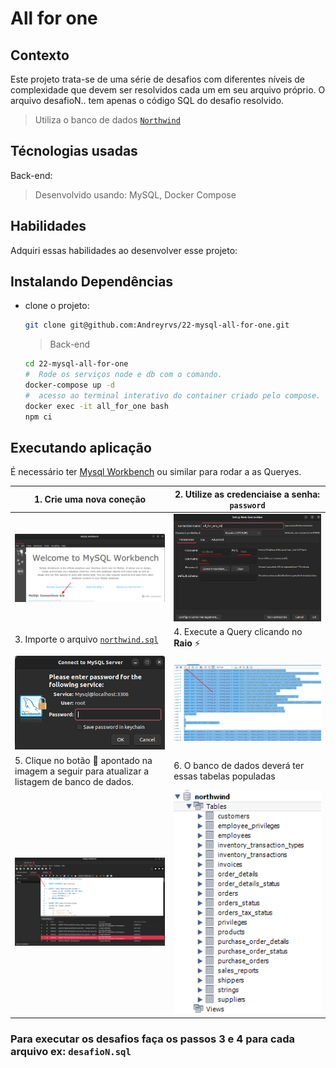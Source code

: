 # All for one

## Contexto

Este projeto trata-se de uma série de desafios com diferentes níveis de complexidade que devem ser resolvidos cada um em seu arquivo próprio. O arquivo desafioN.. tem apenas o código SQL do desafio resolvido.

> Utiliza o banco de dados [`Northwind`](northwind.sql)

## Técnologias usadas

Back-end:
> Desenvolvido usando: MySQL, Docker Compose

## Habilidades

Adquiri essas habilidades ao desenvolver esse projeto:

## Instalando Dependências

- clone o projeto:

  ```bash
  git clone git@github.com:Andreyrvs/22-mysql-all-for-one.git
  ```

  > Back-end

  ```bash
  cd 22-mysql-all-for-one
  #  Rode os serviços node e db com o comando.
  docker-compose up -d
  #  acesso ao terminal interativo do container criado pelo compose.
  docker exec -it all_for_one bash
  npm ci
  ```

## Executando aplicação

É necessário ter [Mysql Workbench](https://www.mysql.com/products/workbench/) ou similar para rodar a as Queryes.

| 1. Crie uma nova coneção | 2. Utilize as credenciaise a senha: `password` |
| ----------- | ----------- |
| ![Create Connection](./aplicacao-01.png) | ![Setup Credentials](./aplicacao-02.png) |
| 3.  Importe o arquivo [`northwind.sql`](northwind.sql)  | 4. Execute a Query clicando no **Raio** :zap: |
|  ![Import the database archive](./aplicacao-03.png) | ![Execute Query](./aplicacao-04.png) |
| 5. Clique no botão :arrows_counterclockwise: apontado na imagem a seguir para atualizar a listagem de banco de dados. | 6. O banco de dados deverá ter essas tabelas populadas |
  | ![Update database listing](./aplicacao-05.png) | ![Database SpotifyClone](./aplicacao-06.png) |

### Para executar os desafios faça os **passos 3 e 4** para cada arquivo ex: `desafioN.sql`
